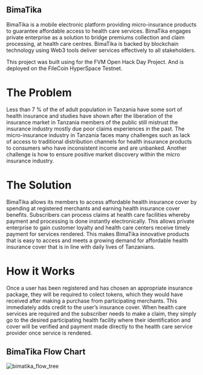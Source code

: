 ## BimaTika
BimaTika is a mobile electronic platform providing micro-insurance 
products to guarantee affordable access to health care services. BimaTika engages 
private enterprise as a solution to bridge premiums collection and claim 
processing, at health care centres. BimaTika is backed by blockchain technology 
using Web3 tools deliver services effectively to all stakeholders.

This project was built using for the FVM Open Hack Day Project. And is deployed on the FileCoin HyperSpace Testnet.

# The Problem
Less than 7 % of the of adult population in Tanzania have some sort of health 
insurance and studies have shown after the liberation of the insurance market in 
Tanzania members of the public  still mistrust the insurance industry mostly due 
poor claims experiences in the past. The micro-insurance industry in Tanzania 
faces many challenges such as lack of access to traditional distribution channels 
for health insurance products to consumers who have inconsistent income and 
are unbanked. Another challenge is how to ensure positive market discovery 
within the micro insurance industry.
# The Solution
BimaTika allows its members to access affordable health insurance cover by 
spending at registered merchants and earning health insurance cover benefits. 
Subscribers can process claims at health care facilities whereby payment and 
processing is done instantly electronically.
This allows private enterprise to gain customer loyalty and health care centers 
receive timely payment for services rendered. This makes BimaTika innovative 
products that is easy to access and meets a growing demand for affordable 
health insurance cover that is in line with daily lives of Tanzanians.
# How it Works
Once a user has been registered and has chosen an appropriate insurance 
package, they will be required to colect tokens, which they would have received 
after making a purchase from participating merchants.  This immediately adds 
credit to the user’s insurance cover. When health care services are required and 
the subscriber needs to make a claim, they simply go to the desired participating
health facility where their identification and cover will be verified and payment 
made directly to the health care service provider once service is rendered.

## BimaTika Flow Chart
![bimatika_flow_tree](https://user-images.githubusercontent.com/56521039/221693085-5502e922-5b10-4349-a0a5-0f4c3e058439.png)
